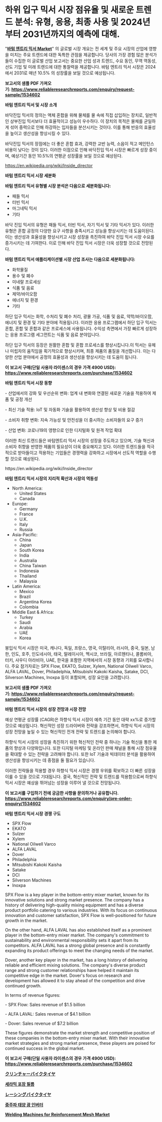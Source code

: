 <p><h1>하위 입구 믹서 시장 점유율 및 새로운 트렌드 분석: 유형, 응용, 최종 사용 및 2024년부터 2031년까지의 예측에 대해.</h1></p><p>"<strong><a href="https://www.reliableresearchreports.com/bottom-entry-mixer-r1534602">바텀 엔트리 믹서 Market</a></strong>" 의 글로벌 시장 개요는 전 세계 및 주요 시장의 산업에 영향을 미치는 주요 트렌드에 대한 독특한 관점을 제공합니다. 당사의 가장 경험 많은 분석가들이 수집한 이 글로벌 산업 보고서는 중요한 산업 성과 트렌드, 수요 동인, 무역 역동성, 선도 기업 및 미래 트렌드에 대한 통찰력을 제공합니다. 바텀 엔트리 믹서 시장은 2024에서 2031로 매년 10.5% 의 성장률을 보일 것으로 예상됩니다.</p>
<p><strong>보고서의 샘플 PDF 가져오기:&nbsp;<a href="https://www.reliableresearchreports.com/enquiry/request-sample/1534602">https://www.reliableresearchreports.com/enquiry/request-sample/1534602</a></strong></p>
<p><strong>바텀 엔트리 믹서 및 시장 소개</strong></p>
<p><p>바닥진입 믹서의 정의는 액체 혼합을 위해 물체를 물 속에 직접 삽입하는 장치로, 일반적인 상부진입 믹서보다 더 효율적이고 성능이 우수하다. 이 장치의 목적은 물체를 균일하게 섞어 중력으로 인해 하강하는 입자들을 분산시키는 것이다. 이를 통해 반응의 효율성을 높이고 생산성을 향상시킬 수 있다. </p><p>바닥진입 믹서의 장점에는 더 좋은 혼합 효과, 강력한 교반 능력, 소음이 적고 메인턴스 비용이 낮다는 것이 있다. 이러한 이점으로 인해 바닥진입 믹서 시장은 빠르게 성장 중이며, 예상기간 동안 10.5%의 연평균 성장률을 보일 것으로 예상된다.</p></p>
<p><a href="https://en.wikipedia.org/wiki/Inside_director">https://en.wikipedia.org/wiki/Inside_director</a></p>
<p><strong>바텀 엔트리 믹서 시장 세분화</strong></p>
<p><strong>바텀 엔트리 믹서 유형별 시장 분석은 다음으로 세분화됩니다:</strong></p>
<p><ul><li>패들 믹서</li><li>터빈 믹서</li><li>마그네틱 믹서</li><li>기타</li></ul></p>
<p><p>바닥 진입 믹서의 유형은 패들 믹서, 터빈 믹서, 자기 믹서 및 기타 믹서가 있다. 이러한 유형은 혼합 공정의 다양한 요구 사항을 충족시키고 성능을 향상시키는 데 도움이된다. 이는 생산성과 효율성을 향상시키고 시장 성장을 촉진하여 바닥 진입 믹서 시장 수요를 증가시키는 데 기여한다. 이로 인해 바닥 진입 믹서 시장은 더욱 성장할 것으로 전망된다.</p></p>
<p><strong>바텀 엔트리 믹서 애플리케이션별 시장 산업 조사는 다음으로 세분화됩니다:</strong></p>
<p><ul><li>화학물질</li><li>용수 및 폐수</li><li>미네랄 프로세싱</li><li>식품 및 음료</li><li>제약/바이오팜</li><li>에너지 및 환경</li><li>기타</li></ul></p>
<p><p>하단 입구 믹서는 화학, 수처리 및 폐수 처리, 광물 가공, 식품 및 음료, 약학/바이오팜, 에너지 및 환경 및 기타 분야에 적용됩니다. 이러한 응용 프로그램에서 하단 입구 믹서는 혼합, 혼합 및 혼합과 같은 프로세스에 사용됩니다. 수익성 측면에서 가장 빠르게 성장하는 응용 프로그램 세그먼트는 식품 및 음료 분야입니다. </p><p>하단 입구 믹서의 등장은 원활한 혼합 및 혼합 프로세스를 향상시킵니다.이 믹서는 유체나 미립자의 움직임을 획기적으로 향상시키며, 최종 제품의 품질을 개선합니다. 이는 다양한 산업 분야에서 공정의 효율성과 생산성을 향상시키는 데 도움이 됩니다.</p></p>
<p><strong>이 보고서 구매(단일 사용자 라이센스의 경우 가격 4900 USD): <a href="https://www.reliableresearchreports.com/purchase/1534602">https://www.reliableresearchreports.com/purchase/1534602</a></strong></p>
<p><strong>바텀 엔트리 믹서 시장 동향</strong></p>
<p><p>- 산업에서의 강화 및 우선순위 변화: 업계 내 변화와 연결된 새로운 기술을 적용하여 제품 및 공정 개선</p><p>- 최신 기술 적용: IoT 및 자동화 기술을 활용하여 생산성 향상 및 비용 절감</p><p>- 소비자 취향 변화: 지속 가능성 및 안전성을 더 중시하는 소비자들의 요구 증가</p><p>- 산업 변화: 코로나19의 영향으로 인한 디지털화 및 원격 작업 확대</p><p>이러한 최신 트렌드들은 바텀엔트리 믹서 시장의 성장을 주도하고 있으며, 기술 혁신과 소비자 취향을 반영한 제품의 필요성이 더욱 중요해지고 있다. 이러한 트렌드들을 적극적으로 받아들이고 적용하는 기업들은 경쟁력을 강화하고 시장에서 선도적 역할을 수행할 것으로 예상된다.</p></p>
<p>https://en.wikipedia.org/wiki/Inside_director</p>
<p><strong>바텀 엔트리 믹서 시장의 지리적 확산과 시장의 역동성</strong></p>
<p><ul>
    <li>
        North America:
        <ul>
            <li>United States</li>
            <li>Canada</li>
        </ul>
    </li>
    <li>
        Europe:
        <ul>
            <li>Germany</li>
            <li>France</li>
            <li>U.K.</li>
            <li>Italy</li>
            <li>Russia</li>
        </ul>
    </li>
    <li>
        Asia-Pacific:
        <ul>
            <li>China</li>
            <li>Japan</li>
            <li>South Korea</li>
            <li>India</li>
            <li>Australia</li>
            <li>China Taiwan</li>
            <li>Indonesia</li>
            <li>Thailand</li>
            <li>Malaysia</li>
        </ul>
    </li>
    <li>
        Latin America:
        <ul>
            <li>Mexico</li>
            <li>Brazil</li>
            <li>Argentina Korea</li>
            <li>Colombia</li>
        </ul>
    </li>
    <li>
        Middle East & Africa:
        <ul>
            <li>Turkey</li>
            <li>Saudi</li>
            <li>Arabia</li>
            <li>UAE</li>
            <li>Korea</li>
        </ul>
    </li>
    </ul></p>
<p><p>붕입식 믹서 시장은 미국, 캐나다, 독일, 프랑스, 영국, 이탈리아, 러시아, 중국, 일본, 남한, 인도, 호주, 인도네시아, 태국, 말레이시아, 멕시코, 브라질, 아르헨티나, 콜롬비아, 터키, 사우디 아라비아, UAE, 한국을 포함한 지역에서의 시장 동향과 기회를 묘사합니다. 주요 참가자로는 SPX Flow, EKATO, Sulzer, Xylem, National Oilwell Varco, ALFA LAVAL, Dover, Philadelphia, Mitsubishi Kakoki Kaisha, Satake, DCI, Silverson Machines, Inoxpa 등이 포함되며, 성장 요인을 고려합니다.</p></p>
<p><strong>보고서의 샘플 PDF 가져오기:&nbsp;<a href="https://www.reliableresearchreports.com/enquiry/request-sample/1534602">https://www.reliableresearchreports.com/enquiry/request-sample/1534602</a></strong></p>
<p><strong>바텀 엔트리 믹서 시장의 성장 전망과 시장 전망</strong></p>
<p><p>예상 연평균 성장률 (CAGR)은 하향식 믹서 시장이 예측 기간 동안 대략 xx%로 증가할 것으로 예상됩니다. 혁신적인 성장 드라이버와 전략을 강조하면서, 하향식 믹서 시장의 성장 전망을 높일 수 있는 혁신적인 전개 전략 및 트렌드를 논의해야 합니다. </p><p>하향식 믹서 시장의 성장을 촉진하기 위한 혁신적인 전략 중 하나는 기술 혁신을 통한 제품의 향상과 다양화입니다. 또한 디지털 마케팅 및 온라인 판매 채널을 통해 시장 점유율을 확대할 수 있는 전략을 고려해야 합니다. 또한 IoT 기술과 빅데이터 분석을 활용하여 생산성을 향상시키는 데 중점을 둘 필요가 있습니다.</p><p>이러한 전략들을 적용할 경우 하향식 믹서 시장은 경쟁 우위를 확보하고 더 빠른 성장을 이룰 수 있을 것으로 기대됩니다. 결국, 혁신적인 전략 및 트렌드를 적용함으로써 하향식 믹서 시장은 예상을 뛰어넘는 성장을 이루어 낼 것으로 전망됩니다.</p></p>
<p><strong>이 보고서를 구입하기 전에 궁금한 사항을 문의하거나 공유합니다. <a href="https://www.reliableresearchreports.com/enquiry/pre-order-enquiry/1534602">https://www.reliableresearchreports.com/enquiry/pre-order-enquiry/1534602</a></strong></p>
<p><strong>바텀 엔트리 믹서 시장 경쟁 구도</strong></p>
<p><ul><li>SPX Flow</li><li>EKATO</li><li>Sulzer</li><li>Xylem</li><li>National Oilwell Varco</li><li>ALFA LAVAL</li><li>Dover</li><li>Philadelphia</li><li>Mitsubishi Kakoki Kaisha</li><li>Satake</li><li>DCI</li><li>Silverson Machines</li><li>Inoxpa</li></ul></p>
<p><p>SPX Flow is a key player in the bottom-entry mixer market, known for its innovative solutions and strong market presence. The company has a history of delivering high-quality mixing equipment and has a diverse product portfolio catering to various industries. With its focus on continuous innovation and customer satisfaction, SPX Flow is well-positioned for future growth in the market.</p><p>On the other hand, ALFA LAVAL has also established itself as a prominent player in the bottom-entry mixer market. The company's commitment to sustainability and environmental responsibility sets it apart from its competitors. ALFA LAVAL has a strong global presence and is constantly expanding its product offerings to meet the changing needs of the market.</p><p>Dover, another key player in the market, has a long history of delivering reliable and efficient mixing solutions. The company's diverse product range and strong customer relationships have helped it maintain its competitive edge in the market. Dover's focus on research and development has allowed it to stay ahead of the competition and drive continued growth.</p><p>In terms of revenue figures:</p><p>- SPX Flow: Sales revenue of $1.5 billion</p><p>- ALFA LAVAL: Sales revenue of $4.1 billion</p><p>- Dover: Sales revenue of $7.2 billion</p><p>These figures demonstrate the market strength and competitive position of these companies in the bottom-entry mixer market. With their innovative market strategies and strong market presence, these players are poised for continued success in the global market.</p></p>
<p><strong>이 보고서 구매(단일 사용자 라이센스의 경우 가격 4900 USD): <a href="https://www.reliableresearchreports.com/purchase/1534602">https://www.reliableresearchreports.com/purchase/1534602</a></strong></p>
<p><strong><p><a href="https://github.com/roulaayoub-saad/Market-Research-Report-List-3/blob/main/485523276213.md">クリンチャーバイクタイヤ</a></p><p><a href="https://github.com/KellyLyncyh543964/Market-Research-Report-List-3/blob/main/400250694784.md">세라믹 포장 필름</a></p><p><a href="https://github.com/zjkmgcs938405/Market-Research-Report-List-4/blob/main/729898676212.md">レーシングバイクタイヤ</a></p><p><a href="https://github.com/rcabello548/Market-Research-Report-List-3/blob/main/878314094785.md">중주파 태양 광 인버터</a></p><p><a href="https://medium.com/@daveblock08/welding-machines-for-reinforcement-mesh-market-overview-global-market-trends-and-future-prospects-9ad1404ac7df">Welding Machines for Reinforcement Mesh Market</a></p></strong></p>
<p></p>